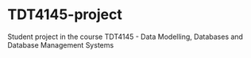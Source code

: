# TDT4145-project
Student project in the course TDT4145 - Data Modelling, Databases and Database Management Systems
